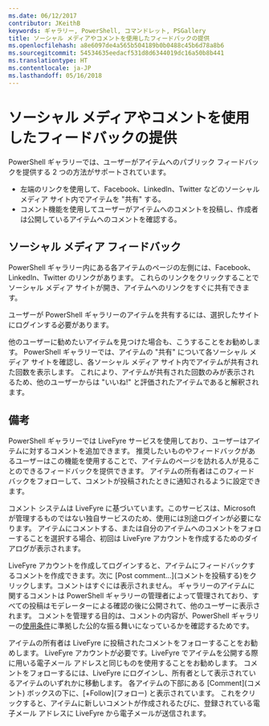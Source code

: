```yaml
---
ms.date: 06/12/2017
contributor: JKeithB
keywords: ギャラリー, PowerShell, コマンドレット, PSGallery
title: ソーシャル メディアやコメントを使用したフィードバックの提供
ms.openlocfilehash: a8e6097de4a565b504189b0b0488c45b6d78a8b6
ms.sourcegitcommit: 54534635eedacf531d8d6344019dc16a50b8b441
ms.translationtype: HT
ms.contentlocale: ja-JP
ms.lasthandoff: 05/16/2018
---
```

# <a name="providing-feedback-via-social-media-or-comments"></a>ソーシャル メディアやコメントを使用したフィードバックの提供

PowerShell ギャラリーでは、ユーザーがアイテムへのパブリック フィードバックを提供する 2 つの方法がサポートされています。

- 左端のリンクを使用して、Facebook、LinkedIn、Twitter などのソーシャル メディア サイト内でアイテムを "共有" する。
- コメント機能を使用してユーザーがアイテムへのコメントを投稿し、作成者は公開しているアイテムへのコメントを確認する。

## <a name="social-media-feedback"></a>ソーシャル メディア フィードバック

PowerShell ギャラリー内にある各アイテムのページの左側には、Facebook、LinkedIn、Twitter のリンクがあります。
これらのリンクをクリックすることでソーシャル メディア サイトが開き、アイテムへのリンクをすぐに共有できます。

ユーザーが PowerShell ギャラリーのアイテムを共有するには、選択したサイトにログインする必要があります。

他のユーザーに勧めたいアイテムを見つけた場合も、こうすることをお勧めします。
PowerShell ギャラリーでは、アイテムの "共有" について各ソーシャル メディア サイトを確認し、各ソーシャル メディア サイト内でアイテムが共有された回数を表示します。
これにより、アイテムが共有された回数のみが表示されるため、他のユーザーからは "いいね!" と評価されたアイテムであると解釈されます。


## <a name="comments"></a>備考

PowerShell ギャラリーでは LiveFyre サービスを使用しており、ユーザーはアイテムに対するコメントを追加できます。
推奨したいものやフィードバックがあるユーザーはこの機能を使用することで、アイテムのページを訪れる人が見ることのできるフィードバックを提供できます。
アイテムの所有者はこのフィードバックをフォローして、コメントが投稿されたときに通知されるように設定できます。

コメント システムは LiveFyre に基づいています。このサービスは、Microsoft が管理するものではない独自サービスのため、使用には別途ログインが必要になります。
アイテムにコメントする、または自分のアイテムへのコメントをフォローすることを選択する場合、初回は LiveFyre アカウントを作成するためのダイアログが表示されます。

LiveFyre アカウントを作成してログインすると、アイテムにフィードバックするコメントを作成できます。次に [Post comment...]\(コメントを投稿する\)をクリックします。コメントはすぐには表示されません。
ギャラリーのアイテムに関するコメントは PowerShell ギャラリーの管理者によって管理されており、すべての投稿はモデレーターによる確認の後に公開されて、他のユーザーに表示されます。
コメントを管理する目的は、コメントの内容が、PowerShell ギャラリーの[使用条件](https://www.powershellgallery.com/policies/Terms)に準拠した公的な振る舞いになっているかを確認するためです。

アイテムの所有者は LiveFyre に投稿されたコメントをフォローすることをお勧めします。
LiveFyre アカウントが必要です。LiveFyre でアイテムを公開する際に用いる電子メール アドレスと同じものを使用することをお勧めします。
コメントをフォローするには、LiveFyre にログインし、所有者として表示されているアイテムのいずれかに移動します。
各アイテムの下部にある [Comment]\(コメント\) ボックスの下に、[+Follow]\(フォロー\) と表示されています。
これをクリックすると、アイテムに新しいコメントが作成されるたびに、登録されている電子メール アドレスに LiveFyre から電子メールが送信されます。